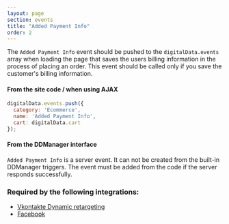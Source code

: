 ```yaml
---
layout: page
section: events
title: "Added Payment Info"
order: 2
---
```

The `Added Payment Info` event should be pushed to the `digitalData.events` array when loading the page that saves the users billing information in the process of placing an order. This event should be called only if you save the customer's billing information.

#### From the site code / when using AJAX
```javascript
digitalData.events.push({
  category: 'Ecommerce',
  name: 'Added Payment Info',
  cart: digitalData.cart
});
```

#### From the DDManager interface
`Added Payment Info` is a server event. It can not be created from the built-in DDManager triggers. The event must be added from the code if the server responds successfully.

### Required by the following integrations:
* [Vkontakte Dynamic retargeting](/integrations/vkontakte)
* [Facebook](/integrations/facebook)